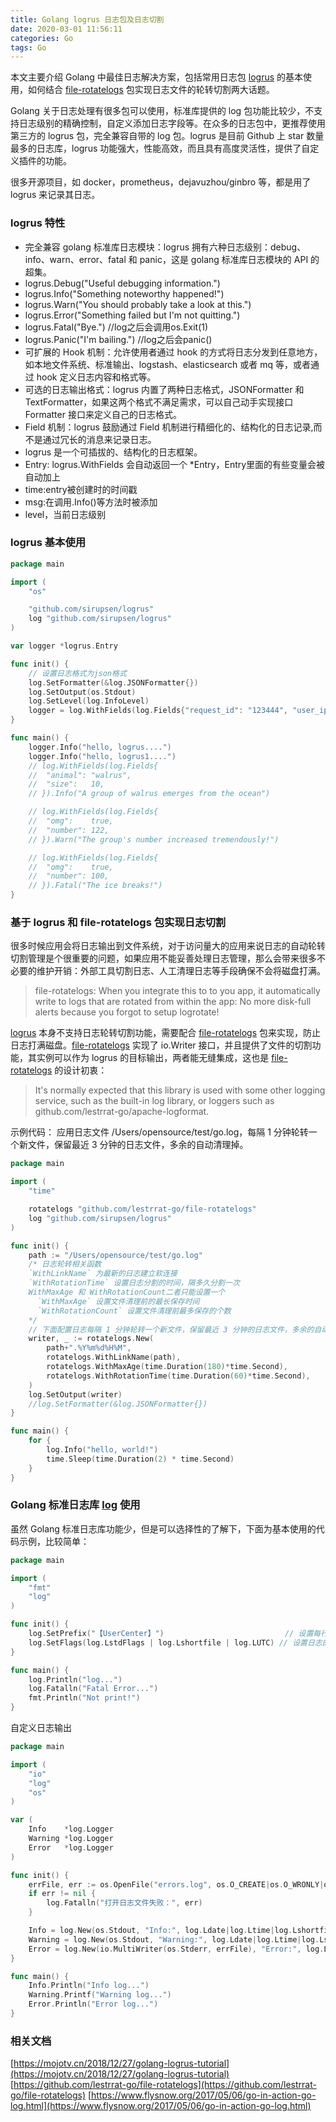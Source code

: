 ```yaml
---
title: Golang logrus 日志包及日志切割
date: 2020-03-01 11:56:11
categories: Go
tags: Go
---
```


本文主要介绍 Golang 中最佳日志解决方案，包括常用日志包 [logrus](https://github.com/sirupsen/logrus) 的基本使用，如何结合 [file-rotatelogs](https://github.com/lestrrat-go/file-rotatelogs) 包实现日志文件的轮转切割两大话题。

Golang 关于日志处理有很多包可以使用，标准库提供的 log 包功能比较少，不支持日志级别的精确控制，自定义添加日志字段等。在众多的日志包中，更推荐使用第三方的 logrus 包，完全兼容自带的 log 包。logrus 是目前 Github 上 star 数量最多的日志库，logrus 功能强大，性能高效，而且具有高度灵活性，提供了自定义插件的功能。

很多开源项目，如 docker，prometheus，dejavuzhou/ginbro 等，都是用了 logrus 来记录其日志。

### logrus 特性
- 完全兼容 golang 标准库日志模块：logrus 拥有六种日志级别：debug、info、warn、error、fatal 和 panic，这是 golang 标准库日志模块的 API 的超集。
 - logrus.Debug("Useful debugging information.")
 - logrus.Info("Something noteworthy happened!")
 - logrus.Warn("You should probably take a look at this.")
 - logrus.Error("Something failed but I'm not quitting.")
 - logrus.Fatal("Bye.") //log之后会调用os.Exit(1)
 - logrus.Panic("I'm bailing.") //log之后会panic()
- 可扩展的 Hook 机制：允许使用者通过 hook 的方式将日志分发到任意地方，如本地文件系统、标准输出、logstash、elasticsearch 或者 mq 等，或者通过 hook 定义日志内容和格式等。
- 可选的日志输出格式：logrus 内置了两种日志格式，JSONFormatter 和 TextFormatter，如果这两个格式不满足需求，可以自己动手实现接口 Formatter 接口来定义自己的日志格式。
- Field 机制：logrus 鼓励通过 Field 机制进行精细化的、结构化的日志记录,而不是通过冗长的消息来记录日志。
- logrus 是一个可插拔的、结构化的日志框架。
- Entry: logrus.WithFields 会自动返回一个 *Entry，Entry里面的有些变量会被自动加上
 - time:entry被创建时的时间戳
 - msg:在调用.Info()等方法时被添加
 - level，当前日志级别

### logrus 基本使用
```go
package main

import (
    "os"

    "github.com/sirupsen/logrus"
    log "github.com/sirupsen/logrus"
)

var logger *logrus.Entry

func init() {
    // 设置日志格式为json格式
    log.SetFormatter(&log.JSONFormatter{})
    log.SetOutput(os.Stdout)
    log.SetLevel(log.InfoLevel)
    logger = log.WithFields(log.Fields{"request_id": "123444", "user_ip": "127.0.0.1"})
}

func main() {
    logger.Info("hello, logrus....")
    logger.Info("hello, logrus1....")
    // log.WithFields(log.Fields{
    //  "animal": "walrus",
    //  "size":   10,
    // }).Info("A group of walrus emerges from the ocean")

    // log.WithFields(log.Fields{
    //  "omg":    true,
    //  "number": 122,
    // }).Warn("The group's number increased tremendously!")

    // log.WithFields(log.Fields{
    //  "omg":    true,
    //  "number": 100,
    // }).Fatal("The ice breaks!")
}
```

### 基于 logrus 和 file-rotatelogs 包实现日志切割
很多时候应用会将日志输出到文件系统，对于访问量大的应用来说日志的自动轮转切割管理是个很重要的问题，如果应用不能妥善处理日志管理，那么会带来很多不必要的维护开销：外部工具切割日志、人工清理日志等手段确保不会将磁盘打满。
>file-rotatelogs: When you integrate this to to you app, it automatically write to logs that are rotated from within the app: No more disk-full alerts because you forgot to setup logrotate!

[logrus](https://github.com/sirupsen/logrus) 本身不支持日志轮转切割功能，需要配合 [file-rotatelogs](https://github.com/lestrrat-go/file-rotatelogs) 包来实现，防止日志打满磁盘。[file-rotatelogs](https://github.com/lestrrat-go/file-rotatelogs)  实现了 io.Writer 接口，并且提供了文件的切割功能，其实例可以作为 logrus 的目标输出，两者能无缝集成，这也是 [file-rotatelogs](https://github.com/lestrrat-go/file-rotatelogs) 的设计初衷：
>It's normally expected that this library is used with some other logging service, such as the built-in log library, or loggers such as github.com/lestrrat-go/apache-logformat.

示例代码：
应用日志文件 /Users/opensource/test/go.log，每隔 1 分钟轮转一个新文件，保留最近 3 分钟的日志文件，多余的自动清理掉。
```go
package main

import (
	"time"

	rotatelogs "github.com/lestrrat-go/file-rotatelogs"
	log "github.com/sirupsen/logrus"
)

func init() {
	path := "/Users/opensource/test/go.log"
	/* 日志轮转相关函数
	`WithLinkName` 为最新的日志建立软连接
	`WithRotationTime` 设置日志分割的时间，隔多久分割一次
	WithMaxAge 和 WithRotationCount二者只能设置一个
	  `WithMaxAge` 设置文件清理前的最长保存时间
	  `WithRotationCount` 设置文件清理前最多保存的个数
	*/
	// 下面配置日志每隔 1 分钟轮转一个新文件，保留最近 3 分钟的日志文件，多余的自动清理掉。
	writer, _ := rotatelogs.New(
		path+".%Y%m%d%H%M",
		rotatelogs.WithLinkName(path),
		rotatelogs.WithMaxAge(time.Duration(180)*time.Second),
		rotatelogs.WithRotationTime(time.Duration(60)*time.Second),
	)
	log.SetOutput(writer)
	//log.SetFormatter(&log.JSONFormatter{})
}

func main() {
	for {
		log.Info("hello, world!")
		time.Sleep(time.Duration(2) * time.Second)
	}
}
```

### Golang 标准日志库 [log](https://golang.org/pkg/log/) 使用
虽然 Golang 标准日志库功能少，但是可以选择性的了解下，下面为基本使用的代码示例，比较简单：
```go
package main

import (
    "fmt"
    "log"
)

func init() {
    log.SetPrefix("【UserCenter】")                           // 设置每行日志的前缀
    log.SetFlags(log.LstdFlags | log.Lshortfile | log.LUTC) // 设置日志的抬头字段
}

func main() {
    log.Println("log...")
    log.Fatalln("Fatal Error...")
    fmt.Println("Not print!")
}
```
自定义日志输出
```go
package main

import (
    "io"
    "log"
    "os"
)

var (
    Info    *log.Logger
    Warning *log.Logger
    Error   *log.Logger
)

func init() {
    errFile, err := os.OpenFile("errors.log", os.O_CREATE|os.O_WRONLY|os.O_APPEND, 0666)
    if err != nil {
        log.Fatalln("打开日志文件失败：", err)
    }

    Info = log.New(os.Stdout, "Info:", log.Ldate|log.Ltime|log.Lshortfile)
    Warning = log.New(os.Stdout, "Warning:", log.Ldate|log.Ltime|log.Lshortfile)
    Error = log.New(io.MultiWriter(os.Stderr, errFile), "Error:", log.Ldate|log.Ltime|log.Lshortfile)
}

func main() {
    Info.Println("Info log...")
    Warning.Printf("Warning log...")
    Error.Println("Error log...")
}
```
### 相关文档
[https://mojotv.cn/2018/12/27/golang-logrus-tutorial](https://mojotv.cn/2018/12/27/golang-logrus-tutorial)
[https://github.com/lestrrat-go/file-rotatelogs](https://github.com/lestrrat-go/file-rotatelogs)
[https://www.flysnow.org/2017/05/06/go-in-action-go-log.html](https://www.flysnow.org/2017/05/06/go-in-action-go-log.html)

